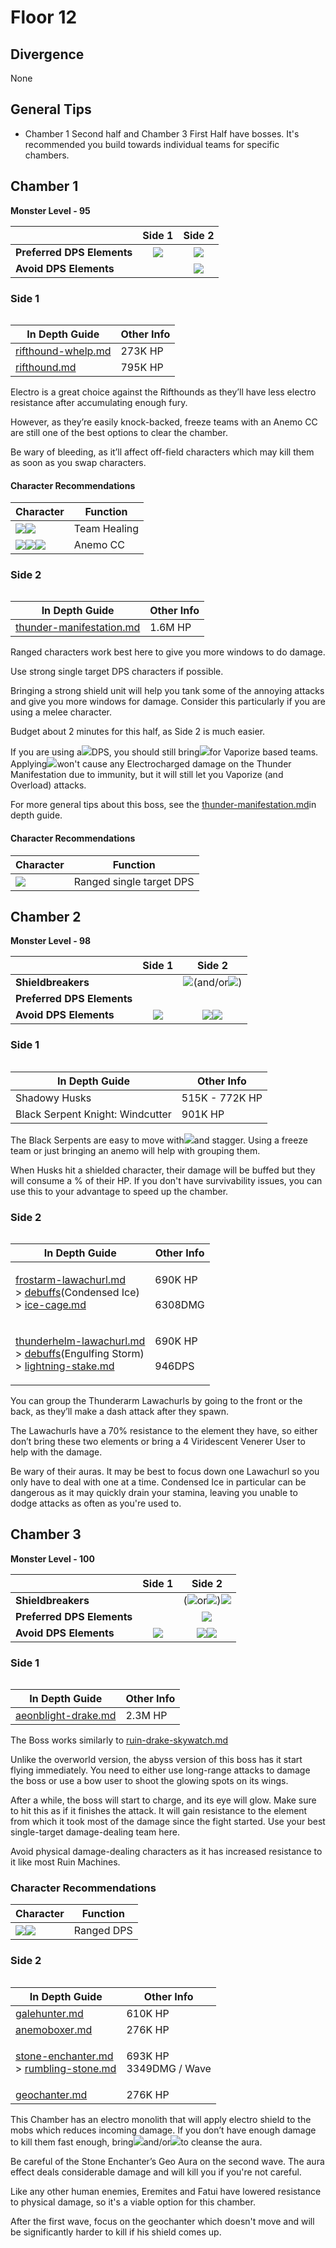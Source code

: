 # Floor 12

## Divergence <a href="#general-tips" id="general-tips"></a>

None

## General Tips

* Chamber 1 Second half and Chamber 3 First Half have bosses. It's recommended you build towards individual teams for specific chambers.

## Chamber 1

**Monster Level - 95**

|                            |                     Side 1                    |                     Side 2                    |
| -------------------------- | :-------------------------------------------: | :-------------------------------------------: |
| **Preferred DPS Elements** | ![](../../.gitbook/assets/electro\_small.png) |   ![](../../.gitbook/assets/pyro\_small.png)  |
| **Avoid DPS Elements**     |                                               | ![](../../.gitbook/assets/electro\_small.png) |



### Side 1

<figure><img src="../../.gitbook/assets/12-1-1v32.png" alt=""><figcaption></figcaption></figure>

| In Depth Guide                                                               | Other Info |
| ---------------------------------------------------------------------------- | ---------- |
| [rifthound-whelp.md](../../monsters/rifthounds/rifthound-whelp.md "mention") | 273K HP    |
| [rifthound.md](../../monsters/rifthounds/rifthound.md "mention")             | 795K HP    |

Electro is a great choice against the Rifthounds as they’ll have less electro resistance after accumulating enough fury.

However, as they’re easily knock-backed, freeze teams with an Anemo CC are still one of the best options to clear the chamber.

Be wary of bleeding, as it’ll affect off-field characters which may kill them as soon as you swap characters.

#### Character Recommendations

| Character                                                                                                                                                       | Function     |
| --------------------------------------------------------------------------------------------------------------------------------------------------------------- | ------------ |
| ![](../../.gitbook/assets/ui\_avataricon\_barbara.png)![](../../.gitbook/assets/ui\_avataricon\_jean.png)                                                       | Team Healing |
| ![](../../.gitbook/assets/ui\_avataricon\_sucrose.png)![](../../.gitbook/assets/ui\_avataricon\_venti.png)![](../../.gitbook/assets/ui\_avataricon\_kazuha.png) | Anemo CC     |

### Side 2

<figure><img src="../../.gitbook/assets/Thundering Manifestation.png" alt=""><figcaption></figcaption></figure>

| In Depth Guide                                                                       | Other Info |
| ------------------------------------------------------------------------------------ | ---------- |
| [thunder-manifestation.md](../../monsters/elites/thunder-manifestation.md "mention") | 1.6M HP    |

Ranged characters work best here to give you more windows to do damage.

Use strong single target DPS characters if possible.

Bringing a strong shield unit will help you tank some of the annoying attacks and give you more windows for damage. Consider this particularly if you are using a melee character.

Budget about 2 minutes for this half, as Side 2 is much easier.

If you are using a![](../../.gitbook/assets/pyro\_small.png)DPS, you should still bring![](../../.gitbook/assets/hydro\_small.png)for Vaporize based teams. Applying![](../../.gitbook/assets/hydro\_small.png)won't cause any Electrocharged damage on the Thunder Manifestation due to immunity, but it will still let you Vaporize (and Overload) attacks.

For more general tips about this boss, see the [thunder-manifestation.md](../../monsters/elites/thunder-manifestation.md "mention")in depth guide.

#### Character Recommendations

| Character                                              | Function                 |
| ------------------------------------------------------ | ------------------------ |
| ![](../../.gitbook/assets/ui\_avataricon\_yoimiya.png) | Ranged single target DPS |

## Chamber 2

**Monster Level - 98**

|                            |                     Side 1                     |                                            Side 2                                            |
| -------------------------- | :--------------------------------------------: | :------------------------------------------------------------------------------------------: |
| **Shieldbreakers**         |                                                | ![](../../.gitbook/assets/pyro\_small.png)(and/or![](../../.gitbook/assets/cryo\_small.png)) |
| **Preferred DPS Elements** |                                                |                                                                                              |
| **Avoid DPS Elements**     | ![](../../.gitbook/assets/physical\_small.png) |    ![](../../.gitbook/assets/electro\_small.png)![](../../.gitbook/assets/cryo\_small.png)   |

### Side 1

<figure><img src="../../.gitbook/assets/12-2-1v32.png" alt=""><figcaption></figcaption></figure>

| In Depth Guide                   | Other Info     |
| -------------------------------- | -------------- |
| Shadowy Husks                    | 515K - 772K HP |
| Black Serpent Knight: Windcutter | 901K HP        |

The Black Serpents are easy to move with![](../../.gitbook/assets/anemo\_small.png)and stagger. Using a freeze team or just bringing an anemo will help with grouping them.

When Husks hit a shielded character, their damage will be buffed but they will consume a % of their HP. If you don't have survivability issues, you can use this to your advantage to speed up the chamber.

### Side 2

<figure><img src="../../.gitbook/assets/12-2-2v32.png" alt=""><figcaption></figcaption></figure>

| In Depth Guide                                                                                                                                                                                                                                                                                         | Other Info                                                                             |
| ------------------------------------------------------------------------------------------------------------------------------------------------------------------------------------------------------------------------------------------------------------------------------------------------------ | -------------------------------------------------------------------------------------- |
| <p><a data-mention href="../../monsters/hilichurls/lawachurls/frostarm-lawachurl.md">frostarm-lawachurl.md</a><br>> <a data-mention href="../../mechanics/debuffs/">debuffs</a>(Condensed Ice)<br>> <a data-mention href="../../mechanics/auras/ice-cage.md">ice-cage.md</a></p>                       | <p>690K HP<br><br>6308<img src="../../.gitbook/assets/cryo_small.png" alt="">DMG</p>   |
| <p><a data-mention href="../../monsters/hilichurls/lawachurls/thunderhelm-lawachurl.md">thunderhelm-lawachurl.md</a><br>> <a data-mention href="../../mechanics/debuffs/">debuffs</a>(Engulfing Storm)<br>> <a data-mention href="../../mechanics/auras/lightning-stake.md">lightning-stake.md</a></p> | <p>690K HP<br><br>946<img src="../../.gitbook/assets/electro_small.png" alt="">DPS</p> |

You can group the Thunderarm Lawachurls by going to the front or the back, as they’ll make a dash attack after they spawn.

The Lawachurls have a 70% resistance to the element they have, so either don’t bring these two elements or bring a 4 Viridescent Venerer User to help with the damage.

Be wary of their auras. It may be best to focus down one Lawachurl so you only have to deal with one at a time. Condensed Ice in particular can be dangerous as it may quickly drain your stamina, leaving you unable to dodge attacks as often as you're used to.

## Chamber 3

**Monster Level - 100**

|                            |                     Side 1                     |                                                               Side 2                                                              |
| -------------------------- | :--------------------------------------------: | :-------------------------------------------------------------------------------------------------------------------------------: |
| **Shieldbreakers**         |                                                | (![](../../.gitbook/assets/pyro\_small.png)or![](../../.gitbook/assets/cryo\_small.png))![](../../.gitbook/assets/geo\_small.png) |
| **Preferred DPS Elements** |                                                |                                           ![](../../.gitbook/assets/physical\_small.png)                                          |
| **Avoid DPS Elements**     | ![](../../.gitbook/assets/physical\_small.png) |                        ![](../../.gitbook/assets/geo\_small.png)![](../../.gitbook/assets/anemo\_small.png)                       |

### Side 1

<figure><img src="../../.gitbook/assets/Aeonblight Drake.png" alt=""><figcaption></figcaption></figure>

| In Depth Guide                                                             | Other Info |
| -------------------------------------------------------------------------- | ---------- |
| [aeonblight-drake.md](../../monsters/elites/aeonblight-drake.md "mention") | 2.3M HP    |

The Boss works similarly to [ruin-drake-skywatch.md](../../monsters/ruin-constructs/ruin-drake-skywatch.md "mention")

Unlike the overworld version, the abyss version of this boss has it start flying immediately. You need to either use long-range attacks to damage the boss or use a bow user to shoot the glowing spots on its wings.

After a while, the boss will start to charge, and its eye will glow. Make sure to hit this as if it finishes the attack. It will gain resistance to the element from which it took most of the damage since the fight started. Use your best single-target damage-dealing team here.

Avoid physical damage-dealing characters as it has increased resistance to it like most Ruin Machines.

### Character Recommendations

| Character                                                                                                  | Function   |
| ---------------------------------------------------------------------------------------------------------- | ---------- |
| ![](../../.gitbook/assets/ui\_avataricon\_yoimiya.png)![](../../.gitbook/assets/ui\_avataricon\_ganyu.png) | Ranged DPS |

### Side 2

<figure><img src="../../.gitbook/assets/12-3-2v32.png" alt=""><figcaption></figcaption></figure>

| In Depth Guide                                                                                                                                                                            | Other Info                                                                             |
| ----------------------------------------------------------------------------------------------------------------------------------------------------------------------------------------- | -------------------------------------------------------------------------------------- |
| [galehunter.md](../../monsters/eremites/galehunter.md "mention")                                                                                                                          | 610K HP                                                                                |
| [anemoboxer.md](../../monsters/fatui/anemoboxer.md "mention")                                                                                                                             | 276K HP                                                                                |
| <p><a data-mention href="../../monsters/eremites/stone-enchanter.md">stone-enchanter.md</a><br>> <a data-mention href="../../mechanics/auras/rumbling-stone.md">rumbling-stone.md</a></p> | <p>693K HP<br>3349<img src="../../.gitbook/assets/geo_small.png" alt="">DMG / Wave</p> |
| [geochanter.md](../../monsters/fatui/geochanter.md "mention")                                                                                                                             | 276K HP                                                                                |

This Chamber has an electro monolith that will apply electro shield to the mobs which reduces incoming damage. If you don’t have enough damage to kill them fast enough, bring![](../../.gitbook/assets/pyro\_small.png)and/or![](../../.gitbook/assets/cryo\_small.png)to cleanse the aura.

Be careful of the Stone Enchanter’s Geo Aura on the second wave. The aura effect deals considerable damage and will kill you if you're not careful.

Like any other human enemies, Eremites and Fatui have lowered resistance to physical damage, so it's a viable option for this chamber.

After the first wave, focus on the geochanter which doesn't move and will be significantly harder to kill if his shield comes up.
